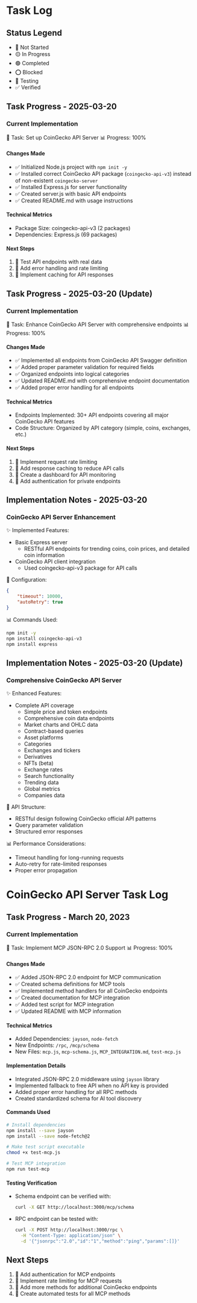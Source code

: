 # Task Log

## Status Legend
- 🔴 Not Started
- 🟡 In Progress
- 🟢 Completed
- ⭕️ Blocked
- 🔵 Testing
- ✅ Verified

## Task Progress - 2025-03-20

### Current Implementation
🎯 Task: Set up CoinGecko API Server
📊 Progress: 100%

#### Changes Made
- ✅ Initialized Node.js project with `npm init -y`
- ✅ Installed correct CoinGecko API package (`coingecko-api-v3`) instead of non-existent `coingecko-server`
- ✅ Installed Express.js for server functionality
- ✅ Created server.js with basic API endpoints
- ✅ Created README.md with usage instructions

#### Technical Metrics
- Package Size: coingecko-api-v3 (2 packages)
- Dependencies: Express.js (69 packages)

#### Next Steps
1. 🔴 Test API endpoints with real data
2. 🔴 Add error handling and rate limiting
3. 🔴 Implement caching for API responses

## Task Progress - 2025-03-20 (Update)

### Current Implementation
🎯 Task: Enhance CoinGecko API Server with comprehensive endpoints
📊 Progress: 100%

#### Changes Made
- ✅ Implemented all endpoints from CoinGecko API Swagger definition
- ✅ Added proper parameter validation for required fields
- ✅ Organized endpoints into logical categories
- ✅ Updated README.md with comprehensive endpoint documentation
- ✅ Added proper error handling for all endpoints

#### Technical Metrics
- Endpoints Implemented: 30+ API endpoints covering all major CoinGecko API features
- Code Structure: Organized by API category (simple, coins, exchanges, etc.)

#### Next Steps
1. 🔴 Implement request rate limiting
2. 🔴 Add response caching to reduce API calls
3. 🔴 Create a dashboard for API monitoring
4. 🔴 Add authentication for private endpoints

## Implementation Notes - 2025-03-20

### CoinGecko API Server Enhancement
✨ Implemented Features:
- Basic Express server
  * RESTful API endpoints for trending coins, coin prices, and detailed coin information
- CoinGecko API client integration
  * Used coingecko-api-v3 package for API calls

🔧 Configuration:
```json
{
    "timeout": 10000,
    "autoRetry": true
}
```

📊 Commands Used:
```bash
npm init -y
npm install coingecko-api-v3
npm install express
```

## Implementation Notes - 2025-03-20 (Update)

### Comprehensive CoinGecko API Server
✨ Enhanced Features:
- Complete API coverage
  * Simple price and token endpoints
  * Comprehensive coin data endpoints
  * Market charts and OHLC data
  * Contract-based queries
  * Asset platforms
  * Categories
  * Exchanges and tickers
  * Derivatives
  * NFTs (beta)
  * Exchange rates
  * Search functionality
  * Trending data
  * Global metrics
  * Companies data

🔧 API Structure:
- RESTful design following CoinGecko official API patterns
- Query parameter validation
- Structured error responses

📊 Performance Considerations:
- Timeout handling for long-running requests
- Auto-retry for rate-limited responses
- Proper error propagation 

# CoinGecko API Server Task Log

## Task Progress - March 20, 2023

### Current Implementation
🎯 Task: Implement MCP JSON-RPC 2.0 Support
📊 Progress: 100%

#### Changes Made
- ✅ Added JSON-RPC 2.0 endpoint for MCP communication
- ✅ Created schema definitions for MCP tools
- ✅ Implemented method handlers for all CoinGecko endpoints
- ✅ Created documentation for MCP integration
- ✅ Added test script for MCP integration
- ✅ Updated README with MCP information

#### Technical Metrics
- Added Dependencies: `jayson`, `node-fetch`
- New Endpoints: `/rpc`, `/mcp/schema`
- New Files: `mcp.js`, `mcp-schema.js`, `MCP_INTEGRATION.md`, `test-mcp.js`

#### Implementation Details
- Integrated JSON-RPC 2.0 middleware using `jayson` library
- Implemented fallback to free API when no API key is provided
- Added proper error handling for all RPC methods
- Created standardized schema for AI tool discovery

#### Commands Used
```bash
# Install dependencies
npm install --save jayson
npm install --save node-fetch@2

# Make test script executable
chmod +x test-mcp.js

# Test MCP integration
npm run test-mcp
```

#### Testing Verification
- Schema endpoint can be verified with:
  ```bash
  curl -X GET http://localhost:3000/mcp/schema
  ```
- RPC endpoint can be tested with:
  ```bash
  curl -X POST http://localhost:3000/rpc \
    -H "Content-Type: application/json" \
    -d '{"jsonrpc":"2.0","id":"1","method":"ping","params":[]}'
  ```

## Next Steps
1. 🔴 Add authentication for MCP endpoints
2. 🔴 Implement rate limiting for MCP requests
3. 🔴 Add more methods for additional CoinGecko endpoints
4. 🔴 Create automated tests for all MCP methods 